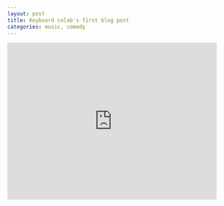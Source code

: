 ```yaml
---
layout: post
title: Keyboard colab's first blog post
categories: music, comedy
---
```

<iframe width="480" height="360" src="https://www.youtube.com/embed/lr-Cr999fy0?rel=0" frameborder="0" allowfullscreen></iframe>

